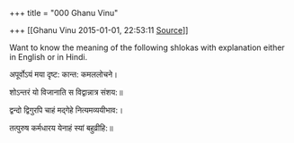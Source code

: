 +++
title = "000 Ghanu Vinu"

+++
[[Ghanu Vinu	2015-01-01, 22:53:11 [Source](https://groups.google.com/g/samskrita/c/iLZtTE_-qeg)]]



Want to know the meaning of the following shlokas with explanation either in English or in Hindi.

  

  

अपूर्वोऽयं मया दृष्ट: कान्त: कमललोचने।

शोऽन्तरं यो विजानाति स विद्वान्नात्र संशय:॥



द्वन्दो द्विगुरपि चाहं मद्गेहे नित्यमव्ययीभाव:।

तत्पुरुष कर्मधारय येनाहं स्यां बहुव्रीहि:॥

